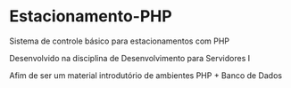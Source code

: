 # Estacionamento-PHP
Sistema de controle básico para estacionamentos com PHP

Desenvolvido na disciplina de Desenvolvimento para Servidores I

Afim de ser um material introdutório de ambientes PHP + Banco de Dados